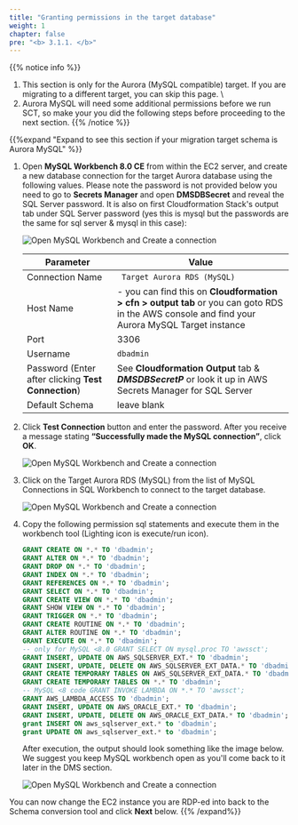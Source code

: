 ```yaml
---
title: "Granting permissions in the target database"
weight: 1
chapter: false
pre: "<b> 3.1.1. </b>"
---
```


{{% notice info %}}
1. This section is only for the Aurora (MySQL compatible) target. If you are migrating to a different target, you can skip this page.
\
2. Aurora MySQL will need some additional permissions before we run SCT, so make your you did the following steps before proceeding to the next section.
{{% /notice %}}


{{%expand "Expand to see this section if your migration target schema is Aurora MySQL" %}}

1. Open **MySQL Workbench 8.0 CE** from within the EC2 server, and create a new database connection for the target Aurora database using the following values. Please note the password is not provided below you need to go to **Secrets Manager** and open **DMSDBSecret** and reveal the SQL Server password. It is also on first Cloudformation Stack's output tab under SQL Server password (yes this is mysql but the passwords are the same for sql server & mysql in this case):

    ![Open MySQL Workbench and Create a connection](/images/3/1/1/0000.png?width=75pc)

    |  Parameter	 |  Value  |
    |-------------|---------------------------|
    |  Connection Name	 | ` Target Aurora RDS (MySQL)`  |
    |  Host Name	 |  <TargetAuroraMySQLEndpoint> - you can find this on **Cloudformation > cfn > output tab** or you can goto RDS in the AWS console and find your Aurora MySQL Target instance  |
    |  Port	 |  3306  |
    |  Username	 |  `dbadmin`  |
    |  Password (Enter after clicking **Test Connection**)	 |  See **Cloudformation Output** tab & **_DMSDBSecretP_** or look it up in AWS Secrets Manager for SQL Server  |
    |  Default Schema	 |  leave blank  |

1. Click **Test Connection** button and enter the password. After you receive a message stating **“Successfully made the MySQL connection”**, click **OK**.

    ![Open MySQL Workbench and Create a connection](/images/3/1/1/0002.png?width=75pc)

1. Click on the Target Aurora RDS (MySQL) from the list of MySQL Connections in SQL Workbench to connect to the target database.

    ![Open MySQL Workbench and Create a connection](/images/3/1/1/0003.png?width=75pc)

1. Copy the following permission sql statements and execute them in the workbench tool (Lighting icon is execute/run icon).

    ```sql
    GRANT CREATE ON *.* TO 'dbadmin';
    GRANT ALTER ON *.* TO 'dbadmin';
    GRANT DROP ON *.* TO 'dbadmin';
    GRANT INDEX ON *.* TO 'dbadmin';
    GRANT REFERENCES ON *.* TO 'dbadmin';
    GRANT SELECT ON *.* TO 'dbadmin';
    GRANT CREATE VIEW ON *.* TO 'dbadmin';
    GRANT SHOW VIEW ON *.* TO 'dbadmin';
    GRANT TRIGGER ON *.* TO 'dbadmin';
    GRANT CREATE ROUTINE ON *.* TO 'dbadmin';
    GRANT ALTER ROUTINE ON *.* TO 'dbadmin';
    GRANT EXECUTE ON *.* TO 'dbadmin';
    -- only for MySQL <8.0 GRANT SELECT ON mysql.proc TO 'awssct';
    GRANT INSERT, UPDATE ON AWS_SQLSERVER_EXT.* TO 'dbadmin';
    GRANT INSERT, UPDATE, DELETE ON AWS_SQLSERVER_EXT_DATA.* TO 'dbadmin';
    GRANT CREATE TEMPORARY TABLES ON AWS_SQLSERVER_EXT_DATA.* TO 'dbadmin';
    GRANT CREATE TEMPORARY TABLES ON *.* TO 'dbadmin';
    -- MySQL <8 code GRANT INVOKE LAMBDA ON *.* TO 'awssct';
    GRANT AWS_LAMBDA_ACCESS TO 'dbadmin'; 
    GRANT INSERT, UPDATE ON AWS_ORACLE_EXT.* TO 'dbadmin';
    GRANT INSERT, UPDATE, DELETE ON AWS_ORACLE_EXT_DATA.* TO 'dbadmin';
    grant INSERT ON aws_sqlserver_ext.* to 'dbadmin';
    grant UPDATE ON aws_sqlserver_ext.* to 'dbadmin';
    ```

    After execution, the output should look something like the image below. We suggest you keep MySQL workbench open as you'll come back to it later in the DMS section.

    ![Open MySQL Workbench and Create a connection](/images/3/1/1/0004.png?width=75pc)

You can now change the EC2 instance you are RDP-ed into back to the Schema conversion tool and click **Next** below.
{{% /expand%}}
